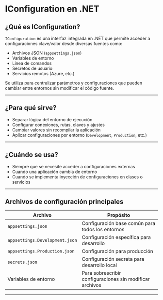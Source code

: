 # IConfiguration en .NET

## ¿Qué es IConfiguration?

`IConfiguration` es una interfaz integrada en .NET que permite acceder a configuraciones clave/valor desde diversas fuentes como:

- Archivos JSON (`appsettings.json`)
- Variables de entorno
- Línea de comandos
- Secretos de usuario
- Servicios remotos (Azure, etc.)

Se utiliza para centralizar parámetros y configuraciones que pueden cambiar entre entornos sin modificar el código fuente.

---

## ¿Para qué sirve?

- Separar lógica del entorno de ejecución
- Configurar conexiones, rutas, claves y ajustes
- Cambiar valores sin recompilar la aplicación
- Aplicar configuraciones por entorno (`Development`, `Production`, etc.)

---

## ¿Cuándo se usa?

- Siempre que se necesite acceder a configuraciones externas
- Cuando una aplicación cambia de entorno
- Cuando se implementa inyección de configuraciones en clases o servicios

---

## Archivos de configuración principales

| Archivo                        | Propósito                                         |
|-------------------------------|---------------------------------------------------|
| `appsettings.json`            | Configuración base común para todos los entornos |
| `appsettings.Development.json`| Configuración específica para desarrollo          |
| `appsettings.Production.json` | Configuración para producción                     |
| `secrets.json`                | Configuración secreta para desarrollo local       |
| Variables de entorno          | Para sobrescribir configuraciones sin modificar archivos |

---
